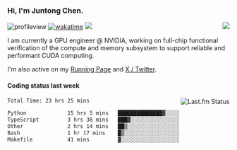 ### Hi, I'm Juntong Chen.

<img align="right" src="https://jtchen-github-readme-stats.vercel.app/api?username=jtchen2k&show_icons=false&count_private=true&hide_title=true&theme=shadow_blue&card_width=400" />

![profileview](https://komarev.com/ghpvc/?username=jtchen2k&label=profile+views&base=2800)
[![wakatime](https://wakatime.com/badge/user/13f46274-19b5-4f27-aeb5-2a5cef060c5b.svg)](https://wakatime.com/@13f46274-19b5-4f27-aeb5-2a5cef060c5b)
![](https://hit.yhype.me/github/profile?user_id=11037722)

I am currently a GPU engineer @ NVIDIA, working on full-chip functional verification of the compute and memory subsystem to support reliable and performant CUDA computing.

I'm also active on my [Running Page](https://run.jtchen.io) and [X / Twitter](https://x.com/jtchen2k).

#### Coding status last week

<a href="https://www.last.fm/user/BillChen2K">
   <img align="right" src="https://lastfm-recently-played.vercel.app/api?user=BillChen2K&count=2&width=300&header_size=compact" alt="Last.fm Status">
</a>

<!--START_SECTION:waka-->

```txt
Total Time: 23 hrs 25 mins

Python             15 hrs 5 mins   ██████████████▓░░░░░░░░░░   58.77 %
TypeScript         3 hrs 38 mins   ███▓░░░░░░░░░░░░░░░░░░░░░   14.19 %
Other              2 hrs 14 mins   ██▒░░░░░░░░░░░░░░░░░░░░░░   08.74 %
Bash               1 hr 17 mins    █▒░░░░░░░░░░░░░░░░░░░░░░░   05.04 %
Makefile           41 mins         ▓░░░░░░░░░░░░░░░░░░░░░░░░   02.71 %
```

<!--END_SECTION:waka-->

<!--

<div>
<a href="https://spotify-now-playing.billchen2k.vercel.app/now-playing?open">
   <img align="right" src="https://spotify-now-playing.billchen2k.vercel.app/now-playing" width="540" height="64" alt="Now Playing">
</a>
</div>

<div>
<p align="right"><code>Now playing on Spotify: </code></p>
</div>

**BillChen2K/BillChen2K** is a ✨ _special_ ✨ repository because its `README.md` (this file) appears on your GitHub profile.

Here are some ideas to get you started:

- 🔭 I’m currently working on ...
- 🌱 I’m currently learning ...
- 👯 I’m looking to collaborate on ...
- 🤔 I’m looking for help with ...
- 💬 Ask me about ...
- 📫 How to reach me: ...
- 😄 Pronouns: ...
- ⚡ Fun fact: ...
-->
